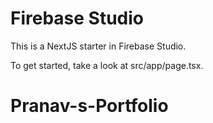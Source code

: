 # Firebase Studio

This is a NextJS starter in Firebase Studio.

To get started, take a look at src/app/page.tsx.
# Pranav-s-Portfolio
